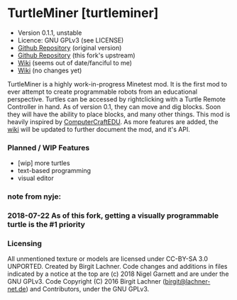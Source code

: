 TurtleMiner [turtleminer]
=========================
* Version 0.1.1, unstable
* Licence: GNU GPLv3 (see LICENSE)
* [Github Repository](https://github.com/BiLachner/TurtleMiner) (original version)
* [Github Repository](https://github.com/nyje/TurtleMiner) (this fork's upstream)
* [Wiki](https://github.com/BiLachner/TurtleMiner/wiki) (seems out of date/fanciful to me)
* [Wiki](https://github.com/nyje/TurtleMiner/wiki) (no changes yet)

TurtleMiner is a highly work-in-progress Minetest mod. It is the first mod to ever attempt to create programmable robots from an educational perspective. Turtles can be accessed by rightclicking with a Turtle Remote Controller in hand. As of version 0.1, they can move and dig blocks. Soon they will have the ability to place blocks, and many other things. This mod is heavily inspired by [ComputerCraftEDU](https://computercraftedu.com). As more features are added, the [wiki](https://github.com/BiLachner/TurtleMiner/wiki) will be updated to further document the mod, and it's API.

### Planned / WIP Features
* [wip] more turtles
* text-based programming
* visual editor
### note from nyje:
### 2018-07-22 As of this fork, getting a visually programmable turtle is the #1 priority




### Licensing

All unmentioned texture or models are licensed under CC-BY-SA 3.0 UNPORTED. Created by Birgit Lachner. 
Code changes and additions in files indicated by a notice at the top are (c) 2018 Nigel Garnett and are under the GNU GPLv3.
Code Copyright (C) 2016 Birgit Lachner (birgit@lachner-net.de) and Contributors, under the GNU GPLv3.
